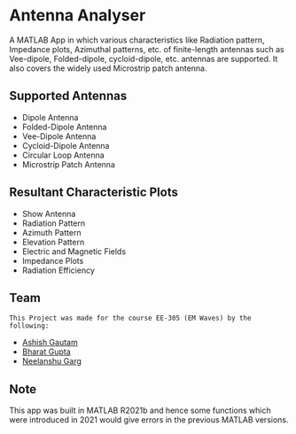 
# Antenna Analyser

A MATLAB App in which various characteristics like Radiation pattern, Impedance plots, Azimuthal patterns, etc. of finite-length antennas such as Vee-dipole, Folded-dipole, cycloid-dipole, etc. antennas are supported. It also covers the widely used Microstrip patch antenna.


## Supported Antennas
- Dipole Antenna
- Folded-Dipole Antenna
- Vee-Dipole Antenna
- Cycloid-Dipole Antenna
- Circular Loop Antenna
- Microstrip Patch Antenna

## Resultant Characteristic Plots

- Show Antenna
- Radiation Pattern
- Azimuth Pattern
- Elevation Pattern
- Electric and Magnetic Fields
- Impedance Plots
- Radiation Efficiency


## Team
    This Project was made for the course EE-305 (EM Waves) by the following:
- [Ashish Gautam](https://github.com/geek-ash)
- [Bharat Gupta](https://github.com/Bharatkgupta)
- [Neelanshu Garg](https://github.com/Darkrevenger-crypto)

## Note

This app was built in MATLAB R2021b and hence some functions which were introduced in 2021 would give errors in the previous MATLAB versions.

